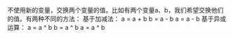 不使用新的变量，交换两个变量的值。比如有两个变量a、b，我们希望交换他们的值。有两种不同的方法：
基于加减法：
 a = a + b
 b = a - b
 a = a - b
基于异或运算：
 a = a ^ b
 b = a ^ b
 a = a ^ b